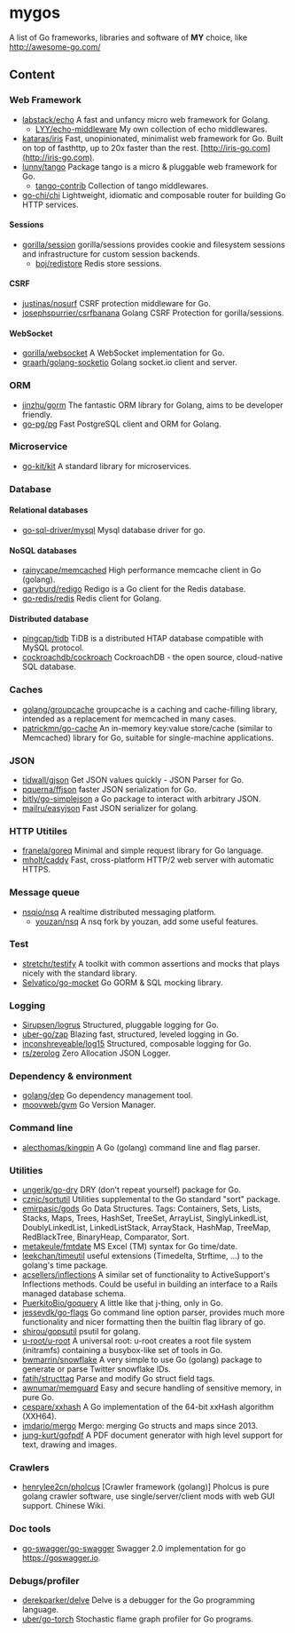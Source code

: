 # mygos

A list of Go frameworks, libraries and software of **MY** choice, like <http://awesome-go.com/>

## Content

### Web Framework

* [labstack/echo](https://github.com/labstack/echo)  A fast and unfancy micro web framework for Golang.
    * [LYY/echo-middleware](https://github.com/LYY/echo-middleware)  My own collection of echo middlewares.
* [kataras/iris](https://github.com/kataras/iris) Fast, unopinionated, minimalist web framework for Go. Built on top of fasthttp, up to 20x faster than the rest. [http://iris-go.com](http://iris-go.com).
* [lunny/tango](https://github.com/lunny/tango)  Package tango is a micro & pluggable web framework for Go.
	* [tango-contrib](https://github.com/tango-contrib) Collection of tango middlewares.
* [go-chi/chi](https://github.com/go-chi/chi) Lightweight, idiomatic and composable router for building Go HTTP services.

#### Sessions

* [gorilla/session](https://github.com/gorilla/sessions) gorilla/sessions provides cookie and filesystem sessions and infrastructure for custom session backends.
	* [boj/redistore](github.com/boj/redistore) Redis store sessions.

#### CSRF

* [justinas/nosurf](https://github.com/justinas/nosurf) CSRF protection middleware for Go.
* [josephspurrier/csrfbanana](https://github.com/josephspurrier/csrfbanana) Golang CSRF Protection for gorilla/sessions.

#### WebSocket

* [gorilla/websocket](https://github.com/gorilla/websocket) A WebSocket implementation for Go.
* [graarh/golang-socketio](https://github.com/graarh/golang-socketio) Golang socket.io client and server.

### ORM

* [jinzhu/gorm](https://github.com/jinzhu/gorm) The fantastic ORM library for Golang, aims to be developer friendly.
* [go-pg/pg](https://github.com/go-pg/pg) Fast PostgreSQL client and ORM for Golang.

### Microservice

* [go-kit/kit](https://github.com/go-kit/kit) A standard library for microservices.

### Database

#### Relational databases

* [go-sql-driver/mysql](https://github.com/go-sql-driver/mysql) Mysql database driver for go.

#### NoSQL databases

* [rainycape/memcached](https://github.com/rainycape/memcache) High performance memcache client in Go (golang).
* [garyburd/redigo](https://github.com/garyburd/redigo) Redigo is a Go client for the Redis database.
* [go-redis/redis](https://github.com/go-redis/redis) Redis client for Golang.

#### Distributed database

* [pingcap/tidb](https://github.com/pingcap/tidb) TiDB is a distributed HTAP database compatible with MySQL protocol.
* [cockroachdb/cockroach](https://github.com/cockroachdb/cockroach) CockroachDB - the open source, cloud-native SQL database.

### Caches

* [golang/groupcache](https://github.com/golang/groupcache) groupcache is a caching and cache-filling library, intended as a replacement for memcached in many cases.
* [patrickmn/go-cache](https://github.com/patrickmn/go-cache) An in-memory key:value store/cache (similar to Memcached) library for Go, suitable for single-machine applications.

### JSON

* [tidwall/gjson](https://github.com/tidwall/gjson) Get JSON values quickly - JSON Parser for Go.
* [pquerna/ffjson](https://github.com/pquerna/ffjson) faster JSON serialization for Go.
* [bitly/go-simplejson](https://github.com/bitly/go-simplejson) a Go package to interact with arbitrary JSON.
* [mailru/easyjson](https://github.com/mailru/easyjson) Fast JSON serializer for golang.

### HTTP Utitiles

* [franela/goreq](https://github.com/franela/goreq) Minimal and simple request library for Go language.
* [mholt/caddy](https://github.com/mholt/caddy) Fast, cross-platform HTTP/2 web server with automatic HTTPS.

### Message queue

* [nsqio/nsq](https://github.com/nsqio/nsq) A realtime distributed messaging platform.
	* [youzan/nsq](https://github.com/youzan/nsq) A nsq fork by youzan, add some useful features.

### Test

* [stretchr/testify](https://github.com/stretchr/testify) A toolkit with common assertions and mocks that plays nicely with the standard library.
* [Selvatico/go-mocket](https://github.com/Selvatico/go-mocket) Go GORM & SQL mocking library.

### Logging

* [Sirupsen/logrus](https://github.com/Sirupsen/logrus) Structured, pluggable logging for Go.
* [uber-go/zap](https://github.com/uber-go/zap) Blazing fast, structured, leveled logging in Go.
* [inconshreveable/log15](https://github.com/inconshreveable/log15) Structured, composable logging for Go.
* [rs/zerolog](https://github.com/rs/zerolog) Zero Allocation JSON Logger.

### Dependency & environment

* [golang/dep](https://github.com/golang/dep) Go dependency management tool.
* [moovweb/gvm](https://github.com/moovweb/gvm) Go Version Manager.

### Command line

* [alecthomas/kingpin](https://github.com/alecthomas/kingpin) A Go (golang) command line and flag parser.

### Utilities

* [ungerik/go-dry](https://github.com/ungerik/go-dry) DRY (don't repeat yourself) package for Go.
* [cznic/sortutil](https://github.com/cznic/sortutil) Utilities supplemental to the Go standard "sort" package.
* [emirpasic/gods](https://github.com/emirpasic/gods) Go Data Structures. Tags: Containers, Sets, Lists, Stacks, Maps, Trees, HashSet, TreeSet, ArrayList, SinglyLinkedList, DoublyLinkedList, LinkedListStack, ArrayStack, HashMap, TreeMap, RedBlackTree, BinaryHeap, Comparator, Sort.
* [metakeule/fmtdate](https://github.com/metakeule/fmtdate) MS Excel (TM) syntax for Go time/date.
* [leekchan/timeutil](https://github.com/leekchan/timeutil) useful extensions (Timedelta, Strftime, ...) to the golang's time package.
* [acsellers/inflections](https://github.com/acsellers/inflections) A similar set of functionality to ActiveSupport's Inflections methods. Could be useful in building an interface to a Rails managed database schema.
* [PuerkitoBio/goquery](https://github.com/PuerkitoBio/goquery) A little like that j-thing, only in Go.
* [jessevdk/go-flags](https://github.com/jessevdk/go-flags) Go command line option parser, provides much more functionality and nicer formatting then the builtin flag library of go.
* [shirou/gopsutil](https://github.com/shirou/gopsutil) psutil for golang.
* [u-root/u-root](https://github.com/u-root/u-root) A universal root: u-root creates a root file system (initramfs) containing a busybox-like set of tools in Go.
* [bwmarrin/snowflake](https://github.com/bwmarrin/snowflake) A very simple to use Go (golang) package to generate or parse Twitter snowflake IDs.
* [fatih/structtag](https://github.com/fatih/structtag) Parse and modify Go struct field tags.
* [awnumar/memguard](https://github.com/awnumar/memguard) Easy and secure handling of sensitive memory, in pure Go.
* [cespare/xxhash](https://github.com/cespare/xxhash) A Go implementation of the 64-bit xxHash algorithm (XXH64).
* [imdario/mergo](https://github.com/imdario/mergo) Mergo: merging Go structs and maps since 2013.
* [jung-kurt/gofpdf](https://github.com/jung-kurt/gofpdf) A PDF document generator with high level support for text, drawing and images.

### Crawlers

* [henrylee2cn/pholcus](https://github.com/henrylee2cn/pholcus) [Crawler framework (golang)] Pholcus is pure golang crawler software, use single/server/client mods with web GUI support. Chinese Wiki.

### Doc tools

* [go-swagger/go-swagger](https://github.com/go-swagger/go-swagger) Swagger 2.0 implementation for go https://goswagger.io.

### Debugs/profiler

* [derekparker/delve](https://github.com/derekparker/delve) Delve is a debugger for the Go programming language.
* [uber/go-torch](https://github.com/uber/go-torch) Stochastic flame graph profiler for Go programs.
